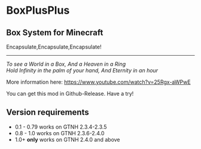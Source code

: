 # BoxPlusPlus
## Box System for Minecraft  
Encapsulate,Encapsulate,Encapsulate!  
***
*To see a World in a Box, And a Heaven in a Ring*  
*Hold Infinity in the palm of your hand, And Eternity in an hour* 

More information here: https://www.youtube.com/watch?v=25Rgx-aWPwE 

You can get this mod in Github-Release. Have a try!
## **Version requirements**
- 0.1 - 0.79 works on GTNH 2.3.4-2.3.5
- 0.8 - 1.0 works on GTNH 2.3.6-2.4.0
- 1.0+ **only** works on GTNH 2.4.0 and above
